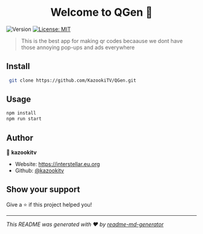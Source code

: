 <h1 align="center">Welcome to QGen 👋</h1>
<p>
  <img alt="Version" src="https://img.shields.io/badge/version-1.0.0-blue.svg?cacheSeconds=2592000" />
  <a href="https://github.com/KazookiTV/QGen/blob/master/LICENSE" target="_blank">
    <img alt="License: MIT" src="https://img.shields.io/badge/License-MIT-yellow.svg" />
  </a>
</p>

> This is the best app for making qr codes becaause we dont have those annoying pop-ups and ads everywhere

## Install

```sh
 git clone https://github.com/KazookiTV/QGen.git
```

## Usage

```sh
npm install
npm run start
```

## Author

👤 **kazookitv**

* Website: https://interstellar.eu.org
* Github: [@kazookitv](https://github.com/kazookitv)

## Show your support

Give a ⭐️ if this project helped you!

***
_This README was generated with ❤️ by [readme-md-generator](https://github.com/kefranabg/readme-md-generator)_
